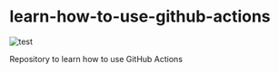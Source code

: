 # learn-how-to-use-github-actions

![test](https://github.com/kzok/learn-how-to-use-github-actions/workflows/test/badge.svg)

Repository to learn how to use GitHub Actions
